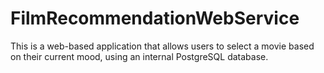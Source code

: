 # FilmRecommendationWebService
This is a web-based application that allows users to select a movie based on their current mood, using an internal PostgreSQL database.
